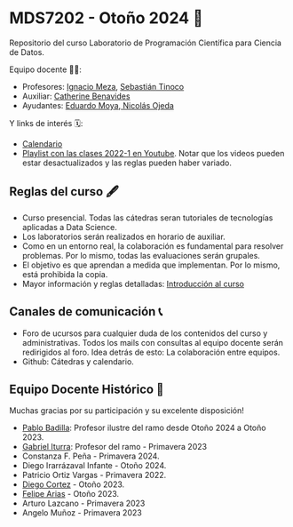 # MDS7202 - Otoño 2024 🍃

Repositorio del curso Laboratorio de Programación Científica para Ciencia de Datos.

Equipo docente 🧑‍🏫:

- Profesores: [Ignacio Meza](https://github.com/Mezosky), [Sebastián Tinoco](https://github.com/sebatinoco)
- Auxiliar: [Catherine Benavides](https://github.com/catherine-benavides-mena)
- Ayudantes: [Eduardo Moya](https://github.com/eduardomoyab),[ Nicolás Ojeda](https://github.com/nicolasojedag)


Y links de interés 🗓️:


- [Calendario](https://github.com/pbadillatorrealba/MDS7202/blob/main/Calendario.md)
- [Playlist con las clases 2022-1 en Youtube](https://www.youtube.com/playlist?list=PLIaUi-1jO5b4PztTeatJFQO1QeQwGo3FS). Notar que los videos pueden estar desactualizados y las reglas pueden haber variado.

##  Reglas del curso 🖋️

- Curso presencial. Todas las cátedras seran tutoriales de tecnologías aplicadas a Data Science.
- Los laboratorios serán realizados en horario de auxiliar.
- Como en un entorno real, la colaboración es fundamental para resolver problemas. Por lo mismo, todas las evaluaciones serán grupales.
- El objetivo es que aprendan a medida que implementan. Por lo mismo, está prohibida la copia.
- Mayor información y reglas detalladas: [Introducción al curso](https://github.com/pbadillatorrealba/MDS7202/raw/main/clases/2024-01/01_Presentacion_del_Curso.pdf)

## Canales de comunicación 📞

- Foro de ucursos para cualquier duda de los contenidos del curso y administrativas. Todos los mails con consultas al equipo docente serán redirigidos al foro. Idea detrás de esto: La colaboración entre equipos.
- Github: Cátedras y calendario.

## Equipo Docente Histórico 🌠

Muchas gracias por su participación y su excelente disposición!

- [Pablo Badilla](https://github.com/pbadillatorrealba): Profesor ilustre del ramo desde Otoño 2024 a Otoño 2023.
- [Gabriel Iturra](https://giturra.cl/): Profesor del ramo - Primavera 2023
- Constanza F. Peña - Primavera 2024.
- Diego Irarrázaval Infante - Otoño 2024.
- Patricio Ortiz Vargas - Primavera 2022.
- [Diego Cortez](https://github.com/dncortez) - Otoño 2023.
- [Felipe Arias](https://github.com/FelipeAriasT) - Otoño 2023.
- Arturo Lazcano - Primavera 2023
- Angelo Muñoz - Primavera 2023
    